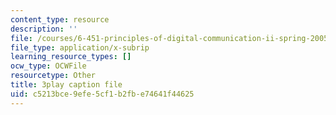 ```yaml
---
content_type: resource
description: ''
file: /courses/6-451-principles-of-digital-communication-ii-spring-2005/c5213bce9efe5cf1b2fbe74641f44625_YegKLHb9TOU.vtt
file_type: application/x-subrip
learning_resource_types: []
ocw_type: OCWFile
resourcetype: Other
title: 3play caption file
uid: c5213bce-9efe-5cf1-b2fb-e74641f44625
---
```

